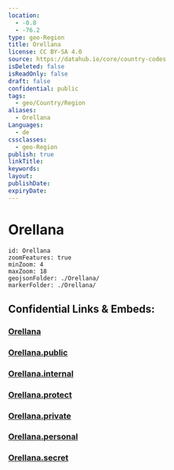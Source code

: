 ```yaml
---
location:
  - -0.8
  - -76.2
type: geo-Region
title: Orellana
license: CC BY-SA 4.0
source: https://datahub.io/core/country-codes
isDeleted: false
isReadOnly: false
draft: false
confidential: public
tags:
  - geo/Country/Region
aliases:
  - Orellana
Languages:
  - de
cssclasses:
  - geo-Region
publish: true
linkTitle:
keywords:
layout:
publishDate:
expiryDate:
---
```


# Orellana

```leaflet
id: Orellana
zoomFeatures: true 
minZoom: 4 
maxZoom: 18
geojsonFolder: ./Orellana/
markerFolder: ./Orellana/
```


## Confidential Links & Embeds: 

### [Orellana](/_Standards/Earth/Continent/America~South/Ecuador/provinces~Equador/Orellana.md) 

### [Orellana.public](/_public/Earth/Continent/America~South/Ecuador/provinces~Equador/Orellana.public.md) 

### [Orellana.internal](/_internal/Earth/Continent/America~South/Ecuador/provinces~Equador/Orellana.internal.md) 

### [Orellana.protect](/_protect/Earth/Continent/America~South/Ecuador/provinces~Equador/Orellana.protect.md) 

### [Orellana.private](/_private/Earth/Continent/America~South/Ecuador/provinces~Equador/Orellana.private.md) 

### [Orellana.personal](/_personal/Earth/Continent/America~South/Ecuador/provinces~Equador/Orellana.personal.md) 

### [Orellana.secret](/_secret/Earth/Continent/America~South/Ecuador/provinces~Equador/Orellana.secret.md)

